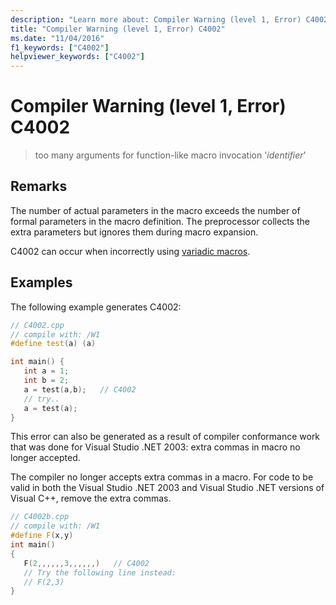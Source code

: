 ```yaml
---
description: "Learn more about: Compiler Warning (level 1, Error) C4002"
title: "Compiler Warning (level 1, Error) C4002"
ms.date: "11/04/2016"
f1_keywords: ["C4002"]
helpviewer_keywords: ["C4002"]
---
```

# Compiler Warning (level 1, Error) C4002

> too many arguments for function-like macro invocation '*identifier*'

## Remarks

The number of actual parameters in the macro exceeds the number of formal parameters in the macro definition. The preprocessor collects the extra parameters but ignores them during macro expansion.

C4002 can occur when incorrectly using [variadic macros](../../preprocessor/variadic-macros.md).

## Examples

The following example generates C4002:

```cpp
// C4002.cpp
// compile with: /W1
#define test(a) (a)

int main() {
   int a = 1;
   int b = 2;
   a = test(a,b);   // C4002
   // try..
   a = test(a);
}
```

This error can also be generated as a result of compiler conformance work that was done for Visual Studio .NET 2003: extra commas in macro no longer accepted.

The compiler no longer accepts extra commas in a macro. For code to be valid in both the Visual Studio .NET 2003 and Visual Studio .NET versions of Visual C++, remove the extra commas.

```cpp
// C4002b.cpp
// compile with: /W1
#define F(x,y)
int main()
{
   F(2,,,,,,3,,,,,,)   // C4002
   // Try the following line instead:
   // F(2,3)
}
```

